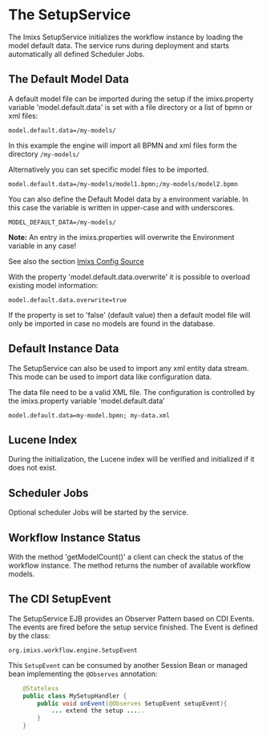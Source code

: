 # The SetupService

The Imixs SetupService initializes the workflow instance by loading the model default data. The service runs during deployment and starts automatically all defined Scheduler Jobs.

## The Default Model Data

A default model file can be imported during the setup if the imixs.property variable 'model.default.data' is set with a file directory or a list of bpmn or xml files:

    model.default.data=/my-models/

In this example the engine will import all BPMN and xml files form the directory `/my-models/`

Alternatively you can set specific model files to be imported.

    model.default.data=/my-models/model1.bpmn;/my-models/model2.bpmn

You can also define the Default Model data by a environment variable. In this case the variable is written in upper-case and with underscores.

    MODEL_DEFAULT_DATA=/my-models/

**Note:** An entry in the imixs.properties will overwrite the Environment variable in any case!

See also the section [Imixs Config Source ](./configsource.html)

With the property 'model.default.data.overwrite' it is possible to overload existing model information:

    model.default.data.overwrite=true

If the property is set to 'false' (default value) then a default model file will only be imported in case no models are found in the database.

## Default Instance Data

The SetupService can also be used to import any xml entity data stream. This mode can be used to import data like configuration data.

The data file need to be a valid XML file. The configuration is controlled by the imixs.property variable 'model.default.data'

    model.default.data=my-model.bpmn; my-data.xml

## Lucene Index

During the initialization, the Lucene index will be verified and initialized if it does not exist.

## Scheduler Jobs

Optional scheduler Jobs will be started by the service.

## Workflow Instance Status

With the method 'getModelCount()' a client can check the status of the workflow instance. The method returns the number of available workflow models.

## The CDI SetupEvent

The SetupService EJB provides an Observer Pattern based on CDI Events. The events are fired before the setup service finished.
The Event is defined by the class:

    org.imixs.workflow.engine.SetupEvent

This `SetupEvent` can be consumed by another Session Bean or managed bean implementing the `@Observes` annotation:

```java
    @Stateless
    public class MySetupHandler {
        public void onEvent(@Observes SetupEvent setupEvent){
            ... extend the setup .....
    	}
    }
```
